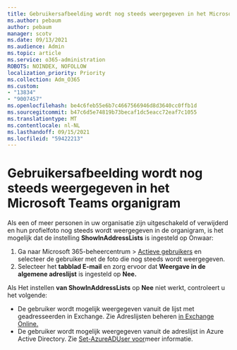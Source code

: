 ```yaml
---
title: Gebruikersafbeelding wordt nog steeds weergegeven in het Microsoft Teams organigram
ms.author: pebaum
author: pebaum
manager: scotv
ms.date: 09/13/2021
ms.audience: Admin
ms.topic: article
ms.service: o365-administration
ROBOTS: NOINDEX, NOFOLLOW
localization_priority: Priority
ms.collection: Adm_O365
ms.custom:
- "13834"
- "9007457"
ms.openlocfilehash: be4c6feb55e6b7c4667566946d8d3640cc0ffb1d
ms.sourcegitcommit: b47c6d5e74819b73becaf1dc5eacc72eaf7c1055
ms.translationtype: MT
ms.contentlocale: nl-NL
ms.lasthandoff: 09/15/2021
ms.locfileid: "59422213"
---
```

# <a name="user-picture-still-appears-in-the-microsoft-teams-organization-chart"></a>Gebruikersafbeelding wordt nog steeds weergegeven in het Microsoft Teams organigram

Als een of meer personen in uw organisatie zijn uitgeschakeld of verwijderd en hun profielfoto nog steeds wordt weergegeven in de organigram, is het mogelijk dat de instelling **ShowInAddressLists** is ingesteld op Onwaar: 

1. Ga naar Microsoft 365-beheercentrum > [Actieve gebruikers](https://admin.microsoft.com/Adminportal/Home?source=applauncher#/users) en selecteer de gebruiker met de foto die nog steeds wordt weergegeven. 
1. Selecteer het **tabblad E-mail** en zorg ervoor dat **Weergave in de algemene adreslijst** is ingesteld op **Nee.**

Als Het instellen **van ShowInAddressLists** op **Nee** niet werkt, controleert u het volgende: 

- De gebruiker wordt mogelijk weergegeven vanuit de lijst met geadresseerden in Exchange. Zie Adreslijsten beheren [in Exchange Online.](https://docs.microsoft.com/exchange/address-books/address-lists/manage-address-lists#use-the-eac-to-hide-recipients-from-address-lists) 
- De gebruiker wordt mogelijk weergegeven vanuit de adreslijst in Azure Active Directory. Zie [Set-AzureADUser voor](https://docs.microsoft.com/powershell/module/azuread/set-azureaduser?view=azureadps-2.0)meer informatie. 